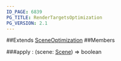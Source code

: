 ```yaml
---
ID_PAGE: 6839
PG_TITLE: RenderTargetsOptimization
PG_VERSION: 2.1
---
```




##Extends [SceneOptimization](page.php?p=6832)
##Members

###apply : (scene: [Scene](page.php?p=6662)) =&gt; boolean



